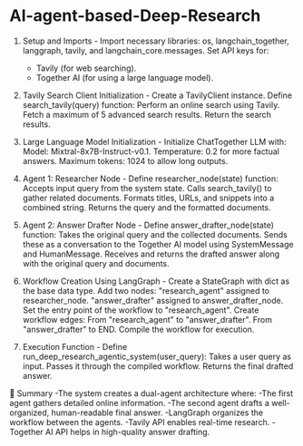 # AI-agent-based-Deep-Research

1. Setup and Imports -
   Import necessary libraries: os, langchain_together, langgraph, tavily, and langchain_core.messages.
   Set API keys for:
   - Tavily (for web searching).
   - Together AI (for using a large language model).

2. Tavily Search Client Initialization -
   Create a TavilyClient instance.
   Define search_tavily(query) function:
   Perform an online search using Tavily.
   Fetch a maximum of 5 advanced search results.
   Return the search results.

4. Large Language Model Initialization -
   Initialize ChatTogether LLM with:
   Model: Mixtral-8x7B-Instruct-v0.1.
   Temperature: 0.2 for more factual answers.
   Maximum tokens: 1024 to allow long outputs.

5. Agent 1: Researcher Node -
   Define researcher_node(state) function:
   Accepts input query from the system state.
   Calls search_tavily() to gather related documents.
   Formats titles, URLs, and snippets into a combined string.
   Returns the query and the formatted documents.

6. Agent 2: Answer Drafter Node -
   Define answer_drafter_node(state) function:
   Takes the original query and the collected documents.
   Sends these as a conversation to the Together AI model using SystemMessage and HumanMessage.
   Receives and returns the drafted answer along with the original query and documents.

7. Workflow Creation Using LangGraph -
   Create a StateGraph with dict as the base data type.
   Add two nodes:
   "research_agent" assigned to researcher_node.
   "answer_drafter" assigned to answer_drafter_node.
   Set the entry point of the workflow to "research_agent".
   Create workflow edges:
   From "research_agent" to "answer_drafter".
   From "answer_drafter" to END.
   Compile the workflow for execution.

8. Execution Function -
   Define run_deep_research_agentic_system(user_query):
   Takes a user query as input.
   Passes it through the compiled workflow.
   Returns the final drafted answer.

🎯 Summary
   -The system creates a dual-agent architecture where:
   -The first agent gathers detailed online information.
   -The second agent drafts a well-organized, human-readable final answer.
   -LangGraph organizes the workflow between the agents.
   -Tavily API enables real-time research.
-Together AI API helps in high-quality answer drafting.
